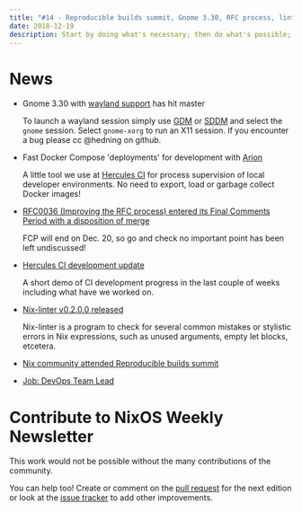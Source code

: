 ```yaml
---
title: "#14 - Reproducible builds summit, Gnome 3.30, RFC process, linter, Arion"
date: 2018-12-19
description: Start by doing what's necessary; then do what's possible; and suddenly you are doing the impossible.
---
```


# News

- Gnome 3.30 with [wayland support](https://github.com/NixOS/nixpkgs/pull/44497) has hit master

  To launch a wayland session simply use [GDM](https://nixos.org/nixos/options.html#gdm) or [SDDM](https://nixos.org/nixos/options.html#sddm) and select the `gnome` session.  Select `gnome-xorg` to run an X11 session. If you encounter a bug please cc @hedning on github.

- Fast Docker Compose 'deployments' for development with [Arion](https://github.com/hercules-ci/arion#readme)

  A little tool we use at [Hercules CI](https://www.hercules-ci.com) for process supervision of local developer environments. No need to export, load or garbage collect Docker images!

- [RFC0036 (Improving the RFC process) entered its Final Comments Period with a disposition of merge](https://github.com/NixOS/rfcs/pull/36)

  FCP will end on Dec. 20, so go and check no important point has been left undiscussed!

- [Hercules CI development update](https://blog.hercules-ci.com/hercules-ci/2018/12/18/hercules-ci-development-update/)

  A short demo of CI development progress in the last couple of weeks including what have we worked on.

- [Nix-linter v0.2.0.0 released](https://github.com/Synthetica9/nix-linter/releases)

  Nix-linter is a program to check for several common mistakes or stylistic errors in Nix expressions, such as unused arguments, empty let blocks, etcetera.

- [Nix community attended Reproducible builds summit](https://discourse.nixos.org/t/reproducible-builds-summit-report/1683/2)

- [Job: DevOps Team Lead](https://iohk.io/careers/#op-296340-devops-team-lead)

# Contribute to NixOS Weekly Newsletter

This work would not be possible without the many contributions of the community.

You can help too! Create or comment on the [pull request](https://github.com/NixOS/nixos-weekly/pulls)
for the next edition or look at the
[issue tracker](https://github.com/NixOS/nixos-weekly/issues) to add other improvements.
